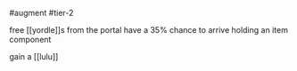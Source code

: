 #augment 
#tier-2 

free [[yordle]]s from the portal have a 35% chance to arrive holding an item component

gain a [[lulu]]